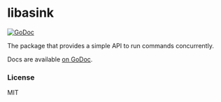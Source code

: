 # libasink

[![GoDoc](https://godoc.org/github.com/asink/libasink?status.svg)](https://godoc.org/github.com/asink/libasink)

The package that provides a simple API to run commands concurrently.

Docs are available [on GoDoc](https://godoc.org/github.com/asink/libasink).

### License

MIT